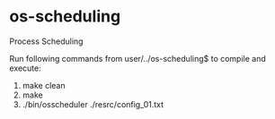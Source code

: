 # os-scheduling
Process Scheduling

Run following commands from user/../os-scheduling$ to compile and execute:
1. make clean
2. make
3. ./bin/osscheduler ./resrc/config_01.txt
